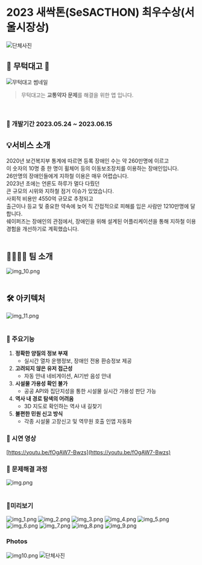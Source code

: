 # 2023 새싹톤(SeSACTHON) 최우수상(서울시장상)
![단체사진](https://raw.githubusercontent.com/access-ride/.github/master/profile/assets/img_0.JPG)
<br/>
## 🚂 무턱대고 🚂
![무턱대고 썸네일](https://raw.githubusercontent.com/access-ride/.github/master/profile/assets/main.png)
> 무턱대고는 **교통약자 문제**를 해결을 위한 앱 입니다.
<br />

### 🚀 개발기간 2023.05.24 ~ 2023.06.15

## 💡서비스 소개
2020년 보건복지부 통계에 따르면 등록 장애인 수는 약 260만명에 이르고<br/>
이 숫자의 10명 중 한 명이 휠체어 등의 이동보조장치를 이용하는 장애인입니다.<br/>
26만명의 장애인들에게 지하철 이용은 매우 어렵습니다.<br/>
2023년 초에는 언론도 하루가 멀다 다뤘던<br/>
큰 규모의 시위와 지하철 점거 이슈가 있었습니다.<br/>
사회적 비용만 4550억 규모로 추정되고<br/>
출근이나 등교 및 중요한 약속에 늦어 직 간접적으로 피해를 입은 사람만 1210만명에 달합니다.<br/>
쉐이퍼즈는 장애인의 관점에서, 장애인을 위해 설계된 어플리케이션을 통해 지하철 이용 경험을 개선하기로 계획했습니다.
<br/>
<br/>


## 👨‍👩‍👧‍👦 팀 소개
![img_10.png](https://raw.githubusercontent.com/access-ride/.github/master/profile/assets/team.png)
<br/>
<br/>

## 🛠️ 아키텍처
![img_11.png](https://raw.githubusercontent.com/access-ride/.github/master/profile/assets/arch.png)
<br/>
<br/>

### 📍 주요기능
1. **정확한 양질의 정보 부재**
   - 실시간 열차 운행정보, 장애인 전용 환승정보 제공
2. **고려되지 않은 유저 접근성**
   - 자동 안내 네비게이션, AI기반 음성 안내
3. **시설물 가용성 확인 불가**
   - 공공 API와 집단지성을 통한 시설물 실시간 가용성 판단 가능
4. **역사 내 경로 탐색의 어려움**
   - 3D 지도로 확인하는 역사 내 길찾기
5. **불편한 민원 신고 방식**
   - 각종 시설물 고장신고 및 역무원 호출 인앱 자동화

### 🎥 시연 영상
[https://youtu.be/fOgAW7-Bwzs](https://youtu.be/fOgAW7-Bwzs)

### 🔐 문제해결 과정
![img.png](https://raw.githubusercontent.com/access-ride/.github/master/profile/assets/img.png)
<br/>
<br/>

### 📱미리보기
![img_1.png](https://raw.githubusercontent.com/access-ride/.github/master/profile/assets/img_1.png)
![img_2.png](https://raw.githubusercontent.com/access-ride/.github/master/profile/assets/img_2.png)
![img_3.png](https://raw.githubusercontent.com/access-ride/.github/master/profile/assets/img_3.png)
![img_4.png](https://raw.githubusercontent.com/access-ride/.github/master/profile/assets/img_4.png)
![img_5.png](https://raw.githubusercontent.com/access-ride/.github/master/profile/assets/img_5.png)
![img_6.png](https://raw.githubusercontent.com/access-ride/.github/master/profile/assets/img_6.png)
![img_7.png](https://raw.githubusercontent.com/access-ride/.github/master/profile/assets/img_7.png)
![img_8.png](https://raw.githubusercontent.com/access-ride/.github/master/profile/assets/img_8.png)
![img_9.png](https://raw.githubusercontent.com/access-ride/.github/master/profile/assets/img_9.png)

### Photos
![img10.png](https://raw.githubusercontent.com/access-ride/.github/master/profile/assets/img_10.png)
![단체사진](https://raw.githubusercontent.com/access-ride/.github/master/profile/assets/team1.jpeg)
